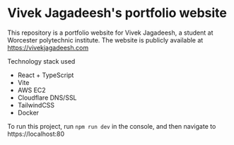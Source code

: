 # Vivek Jagadeesh's portfolio website

This repository is a portfolio website for Vivek Jagadeesh, a student at Worcester polytechnic institute. The website is publicly available at https://vivekjagadeesh.com

Technology stack used 
- React + TypeScript 
- Vite
- AWS EC2 
- Cloudflare DNS/SSL 
- TailwindCSS
- Docker 


To run this project, run <code>npm run dev</code> in the console, and then navigate to https://localhost:80


